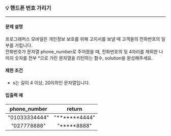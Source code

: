 ### 💡 핸드폰 번호 가리기
***

#### 문제 설명
프로그래머스 모바일은 개인정보 보호를 위해 고지서를 보낼 때 고객들의 전화번호의 일부를 가립니다.
</br>전화번호가 문자열 phone_number로 주어졌을 때, 전화번호의 뒷 4자리를 제외한 나머지 숫자를 전부 *으로 가린 문자열을 리턴하는 함수, solution을 완성해주세요.

#### 제한 조건
* s는 길이 4 이상, 20이하인 문자열입니다.

#### 입출력 예
|phone_number|return|
|:---:|:---:|
|"01033334444"|"*******4444"|
|"027778888"|"*****8888"|

